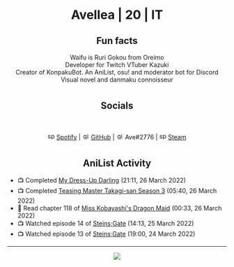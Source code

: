 <h1 align="center">
Avellea | 20 | IT
</h1>



<h2 align="center">
Fun facts
</h2>

<p align="center">
Waifu is Ruri Gokou from Oreimo<br>
Developer for Twitch VTuber Kazuki<br>
Creator of KonpakuBot. An AniList, osu! and moderator bot for Discord<br>
Visual novel and danmaku connoisseur
</p>

<h1>
<h2 align="center">Socials</h2>
<br>
<p align="center">
<img src="https://open.scdn.co/cdn/images/favicon.5cb2bd30.ico" alt="spotify logo" width="16"> <a href="https://open.spotify.com/user/2r8tkjt7qlh7uo7k06z43t63a">Spotify</a> | <img src="https://github.com/fluidicon.png" alt="github logo" width="16"> <a href="https://github.com/Avellea">GitHub</a> | <img src="https://i.imgur.com/ywxedYu.png" alt="github logo" width="16"> Ave#2776 | <img src="https://store.steampowered.com/favicon.ico" alt="spotify logo" width="16"> <a href="https://steamcommunity.com/id/Avellea/">Steam</a>
</p>
<h1>

<h2 align="center">AniList Activity</h2>

<!-- ANILIST_ACTIVITY:start -->

-   📺 Completed [My Dress-Up Darling](https://anilist.co/anime/132405) (21:11, 26 March 2022)
-   📺 Completed [Teasing Master Takagi-san Season 3](https://anilist.co/anime/138424) (05:40, 26 March 2022)
-   📖 Read chapter 118 of [Miss Kobayashi's Dragon Maid](https://anilist.co/manga/86303) (00:33, 26 March 2022)
-   📺 Watched episode 14 of [Steins;Gate](https://anilist.co/anime/9253) (14:13, 25 March 2022)
-   📺 Watched episode 13 of [Steins;Gate](https://anilist.co/anime/9253) (19:00, 24 March 2022)

<!-- ANILIST_ACTIVITY:end -->


---



<p align="center">
<img src="https://i.pinimg.com/originals/5f/95/04/5f9504eb5a7d27ec7a6121b9e9aa48b3.gif">
<p>
